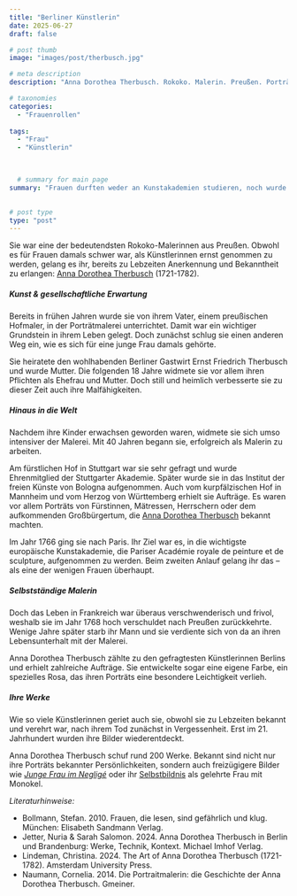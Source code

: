 ```yaml
---
title: "Berliner Künstlerin"
date: 2025-06-27
draft: false

# post thumb
image: "images/post/therbusch.jpg"

# meta description
description: "Anna Dorothea Therbusch. Rokoko. Malerin. Preußen. Porträt-Malerin. Ehrenmitglied Stuttgarter Akademie. Institut der freien Künste von Bologna. Pariser Académie royale de peinture et de sculpture. Selbstbildnis gelehrte Frau mit Monokel. Werk Junge Frau im Negligé. Künstlerin. Erfolgreiche Malerin Deutschland. Künstlerinnen Europa."

# taxonomies
categories:
  - "Frauenrollen"
 
tags:
  - "Frau"
  - "Künstlerin"

  

  # summary for main page
summary: "Frauen durften weder an Kunstakademien studieren, noch wurde ihnen zugetraut, künstlerisch mit Männern gleichzuziehen. Doch Anna Dorothea Therbusch (1721–1782) gelang es, eine international angesehene Malerin zu werden."
  

# post type
type: "post"
---
```


Sie war eine der bedeutendsten Rokoko-Malerinnen aus Preußen. Obwohl es für Frauen damals schwer war, als Künstlerinnen ernst genommen zu werden, gelang es ihr, bereits zu Lebzeiten Anerkennung und Bekanntheit zu erlangen: [Anna Dorothea Therbusch](https://www.smb.museum/museen-einrichtungen/gemaeldegalerie/sammeln-forschen/forschung/anna-dorothea-therbusch/) (1721-1782).

##### Kunst & gesellschaftliche Erwartung

Bereits in frühen Jahren wurde sie von ihrem Vater, einem preußischen Hofmaler, in der Porträtmalerei unterrichtet. Damit war ein wichtiger Grundstein in ihrem Leben gelegt. Doch zunächst schlug sie einen anderen Weg ein, wie es sich für eine junge Frau damals gehörte. 

Sie heiratete den wohlhabenden Berliner Gastwirt Ernst Friedrich Therbusch und wurde Mutter. Die folgenden 18 Jahre widmete sie vor allem ihren Pflichten als Ehefrau und Mutter. Doch still und heimlich verbesserte sie zu dieser Zeit auch ihre Malfähigkeiten.

##### Hinaus in die Welt

Nachdem ihre Kinder erwachsen geworden waren, widmete sie sich umso intensiver der Malerei. Mit 40 Jahren begann sie, erfolgreich als Malerin zu arbeiten.

Am fürstlichen Hof in Stuttgart war sie sehr gefragt und wurde Ehrenmitglied der Stuttgarter Akademie. Später wurde sie in das Institut der freien Künste von Bologna aufgenommen. Auch vom kurpfälzischen Hof in Mannheim und vom Herzog von Württemberg erhielt sie Aufträge. Es waren vor allem Porträts von Fürstinnen, Mätressen, Herrschern oder dem aufkommenden Großbürgertum, die [Anna Dorothea Therbusch](https://www.spsg.de/blog/article/2021/07/23/anna-dorothea-therbusch) bekannt machten.

Im Jahr 1766 ging sie nach Paris. Ihr Ziel war es, in die wichtigste europäische Kunstakademie, die Pariser Académie royale de peinture et de sculpture, aufgenommen zu werden. Beim zweiten Anlauf gelang ihr das – als eine der wenigen Frauen überhaupt.

##### Selbstständige Malerin

Doch das Leben in Frankreich war überaus verschwenderisch und frivol, weshalb sie im Jahr 1768 hoch verschuldet nach Preußen zurückkehrte. Wenige Jahre später starb ihr Mann und sie verdiente sich von da an ihren Lebensunterhalt mit der Malerei.

Anna Dorothea Therbusch zählte zu den gefragtesten Künstlerinnen Berlins und erhielt zahlreiche Aufträge. Sie entwickelte sogar eine eigene Farbe, ein spezielles Rosa, das ihren Porträts eine besondere Leichtigkeit verlieh.

##### Ihre Werke 

Wie so viele Künstlerinnen geriet auch sie, obwohl sie zu Lebzeiten bekannt und verehrt war, nach ihrem Tod zunächst in Vergessenheit. Erst im 21. Jahrhundert wurden ihre Bilder wiederentdeckt. 

Anna Dorothea Therbusch schuf rund 200 Werke. Bekannt sind nicht nur ihre Porträts bekannter Persönlichkeiten, sondern auch freizügigere Bilder wie [*Junge Frau im Negligé*](https://de.wikipedia.org/wiki/Anna_Dorothea_Therbusch#/media/Datei:1769_Therbusch_junge_Frau_im_Neglige_anagoria.JPG) oder ihr [Selbstbildnis](https://de.wikipedia.org/wiki/Anna_Dorothea_Therbusch#/media/Datei:1782_Therbusch_Selbstbildnis_Germanisches_Nationalmuseum_anagoria.JPG) als gelehrte Frau mit Monokel.



*Literaturhinweise:*
- Bollmann, Stefan. 2010. Frauen, die lesen, sind gefährlich und klug. München: Elisabeth Sandmann Verlag.
- Jetter, Nuria & Sarah Salomon. 2024. Anna Dorothea Therbusch in Berlin und Brandenburg: Werke, Technik, Kontext. Michael Imhof Verlag.
- Lindeman, Christina. 2024. The Art of Anna Dorothea Therbusch (1721-1782). Amsterdam University Press. 
- Naumann, Cornelia. 2014. Die Portraitmalerin: die Geschichte der Anna Dorothea Therbusch. Gmeiner.
